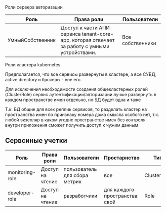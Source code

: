 Роли сервера авторизации

| Роль  | Права роли | Пользователи |
| --- | --- | --- |
| УмныйСобственник | Доступ к части АПИ сервиса tenant-core-app, которая отвечает за работу с умными устройствами. | Все собственники |


Роли кластера kubernetes

Предполагается, что все сервисы развернуты в кластере, а все СУБД, active directory и брокеры - вне его.

Для исключения необходимости создания общекластерных ролей (ClusterRole) сервис аутентификации/авторизации лучше развернуть в каждом пространстве имен отдельно, но БД будет одна и таже

Т.к. БД общие для всех реплик сервисов, то разделать кластер на пространства имен по принзнаку номера дома смысла особого нет, т.к. любой экзепляр в каком угодно пространстве имен без контроля внутри приложения сможет получить доступ к чужим данным

## Сервсиные учетки 

| Роль  | Права роли | Пользователи | Простарнство | Тип |
| --- | --- | --- | --- | --- |
| monitoring-role | Доступ на чтение | пользователь для сбора метрик | все | ClusterRole |
| developer-role | Доступ на чтение | разработчики | для каждого пространства свой | Role |